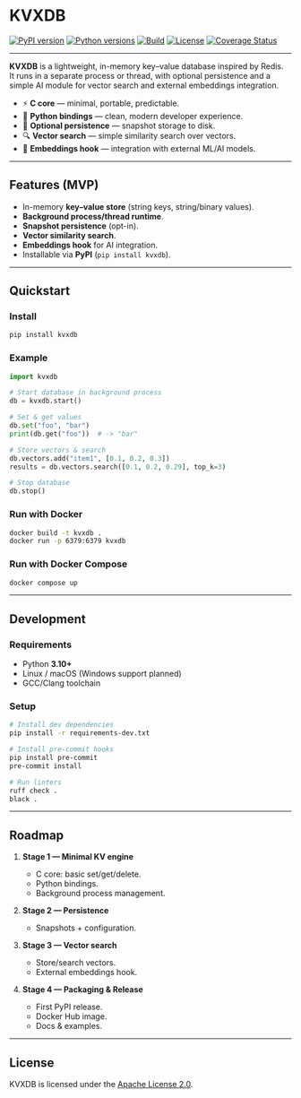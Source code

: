 # KVXDB

[![PyPI version](https://img.shields.io/pypi/v/kvxdb.svg)](https://pypi.org/project/kvxdb/)
[![Python versions](https://img.shields.io/pypi/pyversions/kvxdb.svg)](https://pypi.org/project/kvxdb/)
[![Build](https://github.com/your-org/kvxdb/actions/workflows/ci.yml/badge.svg)](https://github.com/your-org/kvxdb/actions)
[![License](https://img.shields.io/badge/license-Apache%202.0-blue.svg)](LICENSE)
[![Coverage Status](https://coveralls.io/repos/github/your-org/kvxdb/badge.svg?branch=main)](https://coveralls.io/github/your-org/kvxdb?branch=main)

---

**KVXDB** is a lightweight, in-memory key–value database inspired by Redis.  
It runs in a separate process or thread, with optional persistence and a simple AI module for vector search and external embeddings integration.

- ⚡ **C core** — minimal, portable, predictable.  
- 🐍 **Python bindings** — clean, modern developer experience.  
- 💾 **Optional persistence** — snapshot storage to disk.  
- 🔍 **Vector search** — simple similarity search over vectors.  
- 🔗 **Embeddings hook** — integration with external ML/AI models.  

---

## Features (MVP)
- In-memory **key–value store** (string keys, string/binary values).  
- **Background process/thread runtime**.  
- **Snapshot persistence** (opt-in).  
- **Vector similarity search**.  
- **Embeddings hook** for AI integration.  
- Installable via **PyPI** (`pip install kvxdb`).  

---

## Quickstart

### Install
```bash
pip install kvxdb
```

### Example
```python
import kvxdb

# Start database in background process
db = kvxdb.start()

# Set & get values
db.set("foo", "bar")
print(db.get("foo"))  # -> "bar"

# Store vectors & search
db.vectors.add("item1", [0.1, 0.2, 0.3])
results = db.vectors.search([0.1, 0.2, 0.29], top_k=3)

# Stop database
db.stop()
```

### Run with Docker
```bash
docker build -t kvxdb .
docker run -p 6379:6379 kvxdb
```

### Run with Docker Compose
```bash
docker compose up
```

---

## Development

### Requirements
- Python **3.10+**
- Linux / macOS (Windows support planned)
- GCC/Clang toolchain

### Setup
```bash
# Install dev dependencies
pip install -r requirements-dev.txt

# Install pre-commit hooks
pip install pre-commit
pre-commit install

# Run linters
ruff check .
black .
```

---

## Roadmap

1. **Stage 1 — Minimal KV engine**
   - C core: basic set/get/delete.
   - Python bindings.
   - Background process management.

2. **Stage 2 — Persistence**
   - Snapshots + configuration.

3. **Stage 3 — Vector search**
   - Store/search vectors.
   - External embeddings hook.

4. **Stage 4 — Packaging & Release**
   - First PyPI release.
   - Docker Hub image.
   - Docs & examples.

---

## License
KVXDB is licensed under the [Apache License 2.0](LICENSE).
